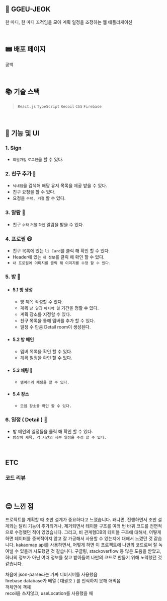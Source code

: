 ## :memo: GGEU-JEOK

한 마디, 한 마디 끄적임을 모아 계획 일정을 조정하는 웹 애플리케이션

<br/>

## :pager: 배포 페이지

공백

<br/>

## :books: 기술 스택

> ``React.js`` ``TypeScript`` ``Recoil`` ``CSS`` ``Firebase``

<br />

## :eyes: 기능 및 UI

### 1. Sign

- ``회원가입`` ``로그인``을 할 수 있다.

### 2. 친구 추가 :couple:

- ``닉네임``을 검색해 해당 유저 목록을 제공 받을 수 있다.
- 친구 요청을 할 수 있다.
- 요청을 ``수락, 거절`` 할 수 있다.

### 3. 알람 :bell:

- 친구 ``수락`` ``거절`` ``확인`` 알람을 받을 수 있다.

### 4. 프로필 :smile:

- 친구 목록에 있는 ``li Card``를 클릭 해 확인 할 수 있다.
- Header에 있는 ``내 정보``를 클릭 해 확인 할 수 있다.
- ``내 프로필에 이미지를 클릭 해 이미지를 수정 할 수 있다.``

### 5. 방 :game_die:

* #### 5.1 방 생성

  - 방 제목 작성할 수 있다.
  - 계획 ``당 일``과 ``마지막 일`` 기간을 정할 수 있다.
  - 계획 장소를 지정할 수 있다.
  - 친구 목록을 통해 멤버를 추가 할 수 있다.
  - 일정 수 만큼 Detail room이 생성된다.
 
* #### 5.2 방 메인

  - 멤버 목록을 확인 할 수 있다.
  - 계획 일정을 확인 할 수 있다.
 
* #### 5.3 채팅 :speech_balloon:

  - ``멤버끼리 채팅을 할 수 있다.``

* #### 5.4 장소

  - ``모임 장소를 확인 할 수 있다.``

### 6. 일정 ( Detail ) :calendar:

- 방 메인의 일정들을 클릭 해 확인 할 수 있다.
- ``방장이 제목, 각 시간의 세부 일정을 수정 할 수 있다.``

<br />

## ETC

### 코드 리뷰


<br />


## :blush: 느낀 점
프로젝트를 계획할 때 초반 설계가 중요하다고 느꼈습니다.
왜냐면, 진행하면서 초반 설계와는 달리 기능이 추가되거나, 제거되면서 테이블 구조를 여러 번 바꿔 코드를 전면적으로 수정했던 적이 있었습니다.
그리고, 비 관계형DB의 테이블 구조에 대해서, 어떻게 하면 데이터를 중복적이지 않고 잘 가공해서 사용할 수 있는지에 대해서 느꼈던 것 같습니다.
kakaomap api를 사용하면서, 어떻게 하면 이 프로젝트에 나만의 코드로써 잘 녹여낼 수 있을까 시도했던 것 같습니다.
구글링, stackoverflow 등 많은 도움을 받았고, 하나의 정보가 아닌 여러 정보를 찾고 받아들여 나만의 코드로 만들기 위해 노력했던 것 같습니다.




처음에 json-parse라는 가짜 디비서버를 사용했음 <br />
firebase database가 배열 ( 대괄호 ) 를 인식하지 못해 애먹음 <br />
객체안에 객체 <br />
recoil을 쓰지않고, useLocation를 사용했을 때 <br />


